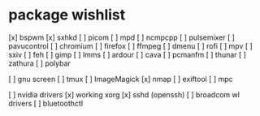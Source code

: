 # package wishlist

[x] bspwm
[x] sxhkd
[ ] picom
[ ] mpd
[ ] ncmpcpp
[ ] pulsemixer
[ ] pavucontrol
[ ] chromium
[ ] firefox
[ ] ffmpeg
[ ] dmenu
[ ] rofi
[ ] mpv
[ ] sxiv
[ ] feh
[ ] gimp
[ ] lmms
[ ] ardour
[ ] cava
[ ] pcmanfm
[ ] thunar
[ ] zathura
[ ] polybar

[ ] gnu screen
[ ] tmux
[ ] ImageMagick
[x] nmap
[ ] exiftool
[ ] mpc

[ ] nvidia drivers
[x] working xorg
[x] sshd (openssh)
[ ] broadcom wl drivers
[ ] bluetoothctl

